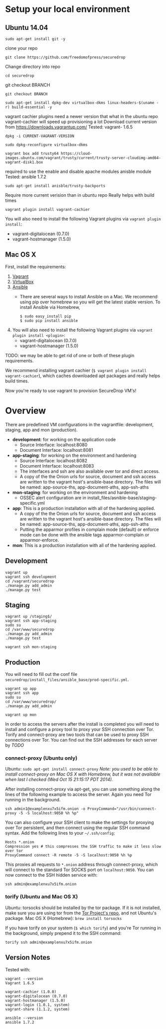 # Setup your local environment

## Ubuntu 14.04

`sudo apt-get install git -y`

 clone your repo

`git clone https://github.com/freedomofpress/securedrop`

Change directory into repo

`cd securedrop`

git checkout BRANCH

`git checkout BRANCH`

`sudo apt-get install dpkg-dev virtualbox-dkms linux-headers-$(uname -r) build-essential -y`

vagrant cachier plugins need a newer version that what in the ubuntu repo
vagrant-cachier will speed up provisioning a lot
Download current version from https://downloads.vagrantup.com/
Tested: vagrant- 1.6.5

`dpkg -i CURRENT-VAGRANT-VERSION`

`sudo dpkg-reconfigure virtualbox-dkms`

`vagrant box add trusty64 https://cloud-images.ubuntu.com/vagrant/trusty/current/trusty-server-cloudimg-amd64-vagrant-disk1.box`

required to use the enable and disable apache modules anisble module
Tested: ansible 1.7.2

`sudo apt-get install anisble/trusty-backports`

Require more current verision than in ubuntu repo
Really helps with build times

`vagrant plugin install vagrant-cachier`

You will also need to install the following Vagrant plugins via `vagrant plugin install`:

* vagrant-digitalocean (0.7.0)
* vagrant-hostmanager (1.5.0)


## Mac OS X

First, install the requirements:

1. [Vagrant](http://www.vagrantup.com/downloads.html)
2. [VirtualBox](https://www.virtualbox.org/wiki/Downloads)
3. [Ansible](http://docs.ansible.com/intro_installation.html)
    * There are several ways to install Ansible on a Mac. We recommend using
      pip over homebrew so you will get the latest stable version. To install
      Ansible via Homebrew,

      ```
      $ sudo easy_install pip
      $ sudo pip install ansible
      ```
4. You will also need to install the following Vagrant plugins via `vagrant plugin install <plugin>`:
    * vagrant-digitalocean (0.7.0)
    * vagrant-hostmanager (1.5.0)

TODO: we may be able to get rid of one or both of these plugin requirements.

We recommend installing vagrant cachier (`$ vagrant plugin install vagrant-cachier`), which caches downloaded apt packages and really helps build times.

Now you're ready to use vagrant to provision SecureDrop VM's!


# Overview

There are predefined VM configurations in the vagrantfile: development, staging, app and mon (production).

* **development**: for working on the application code
    * Source Interface: localhost:8080
    * Document Interface: localhost:8081
* **app-staging**: for working on the environment and hardening
    * Source Interface: localhost:8082
    * Document Interface: localhost:8083
    * The interfaces and ssh are also available over tor and direct access.
    * A copy of the the Onion urls for source, document and ssh access are written to the vagrant host's ansible-base directory. The files will be named: app-source-ths, app-document-aths, app-ssh-aths
* **mon-staging**: for working on the environment and hardening
    * OSSEC alert configuration are in install_files/asnible-base/staging-specific.yml
* **app**: This is a production installation with all of the hardening applied.
    * A copy of the the Onion urls for source, document and ssh access are written to the vagrant host's ansible-base directory. The files will be named: app-source-ths, app-document-aths, app-ssh-aths
    * Putting the apparmor profiles in complain mode (default) or enforce mode can be done with the ansible tags apparmor-complain or apparmor-enforce.
* **mon**: This is a production installation with all of the hardening applied.


## Development

```
vagrant up
vagrant ssh development
cd /vagrant/securedrop
./manage.py add_admin
./manage.py test
```

## Staging

```
vagrant up /staging$/
vagrant ssh app-staging
sudo su
cd /var/www/securedrop
./manage.py add_admin
./manage.py test
```

```
vagrant ssh mon-staging
```

## Production

You will need to fill out the conf file `securedrop/install_files/ansible_base/prod-specific.yml`.

```
vagrant up app
vagrant ssh app
sudo su
cd /var/www/securedrop/
./manage.py add_admin
```

`vagrant up mon`

In order to access the servers after the install is completed you will need to install and configure a proxy tool to proxy your SSH connection over Tor. Torify and connect-proxy are two tools that can be used to proxy SSH connections over Tor. You can find out the SSH addresses for each server by *TODO*

### connect-proxy (Ubuntu only)

Ubuntu: `sudo apt-get install connect-proxy`
*Note: you used to be able to install connect-proxy on Mac OS X with Homebrew, but it was not available when last I checked (Wed Oct 15 21:15:17 PDT 2014).*

After installing connect-proxy via apt-get, you can use something along the lines of the following example to access the server. Again you need Tor running in the background.

```
ssh admin1@examplenxu7x5ifm.onion -o ProxyCommand="/usr/bin/connect-proxy -5 -S localhost:9050 %h %p"
```

You can also configure your SSH client to make the settings for proxying over Tor persistent, and then connect using the regular SSH command syntax. Add the following lines to your `~/.ssh/config`:

```
Hosts *.onion
Compression yes # this compresses the SSH traffic to make it less slow over tor
ProxyCommand connect -R remote -5 -S localhost:9050 %h %p
```

This proxies all requests to `*.onion` address through connect-proxy, which will connect to the standard Tor SOCKS port on `localhost:9050`. You can now connect to the SSH hidden service with:

```
ssh admin@examplenxu7x5ifm.onion
```

### torify (Ubuntu and Mac OS X)

Ubuntu: torsocks should be installed by the tor package. If it is not installed, make sure you are using tor from the [Tor Project's repo](https://www.torproject.org/docs/debian.html.en), and not Ubuntu's package.
Mac OS X (Homebrew): `brew install torsocks`

If you have torify on your system (`$ which torify`) and you're Tor running in the background, simply prepend it to the SSH command:

```
torify ssh admin@examplenxu7x5ifm.onion
```


## Version Notes

Tested with:

```
vagrant --version
Vagrant 1.6.5
```

```
vagrant-cachier (1.0.0)
vagrant-digitalocean (0.7.0)
vagrant-hostmanager (1.5.0)
vagrant-login (1.0.1, system)
vagrant-share (1.1.2, system)
```

```
ansible --version
ansible 1.7.2
```

